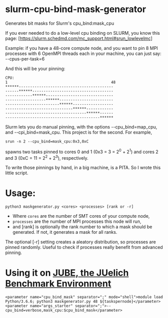 # slurm-cpu-bind-mask-generator
Generates bit masks for Slurm's cpu_bind:mask_cpu 

If you ever needed to do a low-level cpu binding on SLURM, you know this page: [https://slurm.schedmd.com/mc_support.html#srun_lowlevelmc]

Example: if you have a 48-core compute node, and you want to pin 8 MPI processes with 6 OpenMPI threads each in your machine, you can just say: --cpus-per-task=6

And this will be your pinning:

```
CPU:
1                                              48
******------------------------------------------
------******------------------------------------
------------******------------------------------
------------------******------------------------
------------------------******------------------
------------------------------******------------
------------------------------------******------
------------------------------------------******
```

Slurm lets you do manual pinning, with the options --cpu_bind=map_cpu, and --cpi_bind=mask_cpu. This project is for the second. For example, 

```
srun -n 2 --cpu_bind=mask_cpu:0x3,0xC
```

spawns two tasks pinned to cores 0 and 1 (0x3 = 3 = 2<sup>0</sup> + 2<sup>1</sup>) and cores 2 and 3 (0xC = 11 = 2<sup>2</sup> + 2<sup>3</sup>), respectively.

To write those pinnings by hand, in a big machine, is a PITA. So I wrote this little script. 

# Usage:

```
python3 maskgenerator.py <cores> <processes> [rank or -r]
```

- Where ```cores``` are the number of SMT cores of your compute node, 
- ```processes``` are the number of MPI processes this node will run, 
- and [rank] is optionally the rank number to which a mask should be generated. If not, it generates a mask for all ranks. 

The optional [-r] setting creates a aleatory distribution, so processes are pinned randomly. Useful to check if processes really benefit from advanced pinning. 

# Using it on [JUBE, the JUelich Benchmark Environment](http://www.fz-juelich.de/ias/jsc/EN/Expertise/Support/Software/JUBE/JUBE2/jube-download_node.html)
```
<parameter name="cpu_bind_mask" separator=";" mode="shell">module load Python/3.6.6; python3 maskgenerator.py 48 ${taskspernode}</parameter>
<parameter name="args_starter" separator=";">--cpu_bind=verbose,mask_cpu:$cpu_bind_mask</parameter>
```
